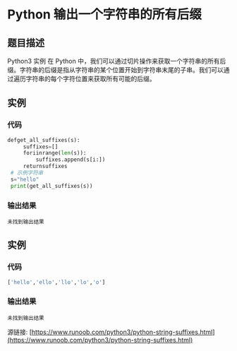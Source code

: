 # Python 输出一个字符串的所有后缀

## 题目描述
Python3 实例
在 Python 中，我们可以通过切片操作来获取一个字符串的所有后缀。字符串的后缀是指从字符串的某个位置开始到字符串末尾的子串。我们可以通过遍历字符串的每个字符位置来获取所有可能的后缀。

## 实例
### 代码
```python
defget_all_suffixes(s):
     suffixes=[]
     foriinrange(len(s)):
         suffixes.append(s[i:])
     returnsuffixes
 # 示例字符串
 s="hello"
 print(get_all_suffixes(s))
```
### 输出结果
```
未找到输出结果
```
## 实例
### 代码
```python
['hello','ello','llo','lo','o']
```
### 输出结果
```
未找到输出结果
```
源链接: [https://www.runoob.com/python3/python-string-suffixes.html](https://www.runoob.com/python3/python-string-suffixes.html)